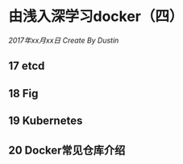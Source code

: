 # 由浅入深学习docker（四）
*2017年xx月xx日          Create By Dustin*
## 17 etcd
## 18 Fig
## 19 Kubernetes
## 20 Docker常见仓库介绍


